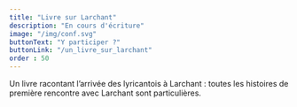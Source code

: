 ```yaml
---
title: "Livre sur Larchant"
description: "En cours d'écriture"
image: "/img/conf.svg"
buttonText: "Y participer ?"
buttonLink: "/un_livre_sur_larchant"
order : 50
---
```


Un livre racontant l’arrivée des lyricantois à Larchant : toutes les histoires de première rencontre avec Larchant sont particulières. 